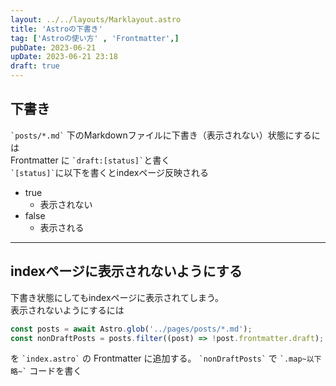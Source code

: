 ```yaml
---
layout: ../../layouts/Marklayout.astro
title: 'Astroの下書き'
tag: ['Astroの使い方' , 'Frontmatter',]
pubDate: 2023-06-21
upDate: 2023-06-21 23:18
draft: true
---
```

<!-- コメントアウト -->

## 下書き

``` `posts/*.md` ``` 下のMarkdownファイルに下書き（表示されない）状態にするには  
Frontmatter に ``` `draft:[status]` ```と書く  
``` `[status]` ```に以下を書くとindexページ反映される  
- true
  - 表示されない
- false
  - 表示される

---

## indexページに表示されないようにする
下書き状態にしてもindexページに表示されてしまう。  
表示されないようにするには

```javascript
const posts = await Astro.glob('../pages/posts/*.md');
const nonDraftPosts = posts.filter((post) => !post.frontmatter.draft);
```

を ``` `index.astro` ``` の Frontmatter に追加する。
``` `nonDraftPosts` ``` で ``` `.map~以下略~` ``` コードを書く
